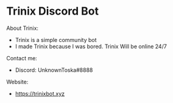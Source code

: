 # Trinix Discord Bot

About Trinix:
* Trinix is a simple community bot
* I made Trinix because I was bored. Trinix Will be online 24/7 

Contact me:
* Discord: UnknownToska#8888

Website:
* https://trinixbot.xyz
